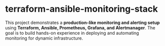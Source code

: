 # terraform-ansible-monitoring-stack
This project demonstrates a **production-like monitoring and alerting setup** using **Terraform, Ansible, Prometheus, Grafana, and Alertmanager**.   The goal is to build hands-on experience in deploying and automating monitoring for dynamic infrastructure.
